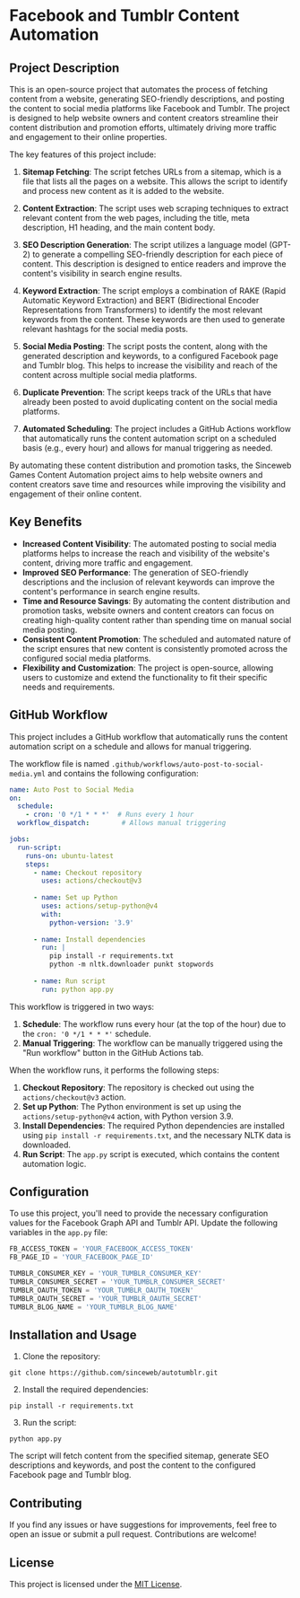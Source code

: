 # Facebook and Tumblr Content Automation

## Project Description

This is an open-source project that automates the process of fetching content from a website, generating SEO-friendly descriptions, and posting the content to social media platforms like Facebook and Tumblr. The project is designed to help website owners and content creators streamline their content distribution and promotion efforts, ultimately driving more traffic and engagement to their online properties.

The key features of this project include:

1. **Sitemap Fetching**: The script fetches URLs from a sitemap, which is a file that lists all the pages on a website. This allows the script to identify and process new content as it is added to the website.

2. **Content Extraction**: The script uses web scraping techniques to extract relevant content from the web pages, including the title, meta description, H1 heading, and the main content body.

3. **SEO Description Generation**: The script utilizes a language model (GPT-2) to generate a compelling SEO-friendly description for each piece of content. This description is designed to entice readers and improve the content's visibility in search engine results.

4. **Keyword Extraction**: The script employs a combination of RAKE (Rapid Automatic Keyword Extraction) and BERT (Bidirectional Encoder Representations from Transformers) to identify the most relevant keywords from the content. These keywords are then used to generate relevant hashtags for the social media posts.

5. **Social Media Posting**: The script posts the content, along with the generated description and keywords, to a configured Facebook page and Tumblr blog. This helps to increase the visibility and reach of the content across multiple social media platforms.

6. **Duplicate Prevention**: The script keeps track of the URLs that have already been posted to avoid duplicating content on the social media platforms.

7. **Automated Scheduling**: The project includes a GitHub Actions workflow that automatically runs the content automation script on a scheduled basis (e.g., every hour) and allows for manual triggering as needed.

By automating these content distribution and promotion tasks, the Sinceweb Games Content Automation project aims to help website owners and content creators save time and resources while improving the visibility and engagement of their online content.

## Key Benefits

- **Increased Content Visibility**: The automated posting to social media platforms helps to increase the reach and visibility of the website's content, driving more traffic and engagement.
- **Improved SEO Performance**: The generation of SEO-friendly descriptions and the inclusion of relevant keywords can improve the content's performance in search engine results.
- **Time and Resource Savings**: By automating the content distribution and promotion tasks, website owners and content creators can focus on creating high-quality content rather than spending time on manual social media posting.
- **Consistent Content Promotion**: The scheduled and automated nature of the script ensures that new content is consistently promoted across the configured social media platforms.
- **Flexibility and Customization**: The project is open-source, allowing users to customize and extend the functionality to fit their specific needs and requirements.

## GitHub Workflow

This project includes a GitHub workflow that automatically runs the content automation script on a schedule and allows for manual triggering.

The workflow file is named `.github/workflows/auto-post-to-social-media.yml` and contains the following configuration:

```yaml
name: Auto Post to Social Media
on:
  schedule:
    - cron: '0 */1 * * *'  # Runs every 1 hour
  workflow_dispatch:        # Allows manual triggering

jobs:
  run-script:
    runs-on: ubuntu-latest
    steps:
      - name: Checkout repository
        uses: actions/checkout@v3
        
      - name: Set up Python
        uses: actions/setup-python@v4
        with:
          python-version: '3.9'
      
      - name: Install dependencies
        run: |
          pip install -r requirements.txt
          python -m nltk.downloader punkt stopwords
      
      - name: Run script
        run: python app.py
```

This workflow is triggered in two ways:

1. **Schedule**: The workflow runs every hour (at the top of the hour) due to the `cron: '0 */1 * * *'` schedule.
2. **Manual Triggering**: The workflow can be manually triggered using the "Run workflow" button in the GitHub Actions tab.

When the workflow runs, it performs the following steps:

1. **Checkout Repository**: The repository is checked out using the `actions/checkout@v3` action.
2. **Set up Python**: The Python environment is set up using the `actions/setup-python@v4` action, with Python version 3.9.
3. **Install Dependencies**: The required Python dependencies are installed using `pip install -r requirements.txt`, and the necessary NLTK data is downloaded.
4. **Run Script**: The `app.py` script is executed, which contains the content automation logic.

## Configuration

To use this project, you'll need to provide the necessary configuration values for the Facebook Graph API and Tumblr API. Update the following variables in the `app.py` file:

```python
FB_ACCESS_TOKEN = 'YOUR_FACEBOOK_ACCESS_TOKEN'
FB_PAGE_ID = 'YOUR_FACEBOOK_PAGE_ID'

TUMBLR_CONSUMER_KEY = 'YOUR_TUMBLR_CONSUMER_KEY'
TUMBLR_CONSUMER_SECRET = 'YOUR_TUMBLR_CONSUMER_SECRET'
TUMBLR_OAUTH_TOKEN = 'YOUR_TUMBLR_OAUTH_TOKEN'
TUMBLR_OAUTH_SECRET = 'YOUR_TUMBLR_OAUTH_SECRET'
TUMBLR_BLOG_NAME = 'YOUR_TUMBLR_BLOG_NAME'
```

## Installation and Usage

1. Clone the repository:

```
git clone https://github.com/sinceweb/autotumblr.git
```

2. Install the required dependencies:

```
pip install -r requirements.txt
```

3. Run the script:

```
python app.py
```

The script will fetch content from the specified sitemap, generate SEO descriptions and keywords, and post the content to the configured Facebook page and Tumblr blog.

## Contributing

If you find any issues or have suggestions for improvements, feel free to open an issue or submit a pull request. Contributions are welcome!

## License

This project is licensed under the [MIT License](LICENSE).
